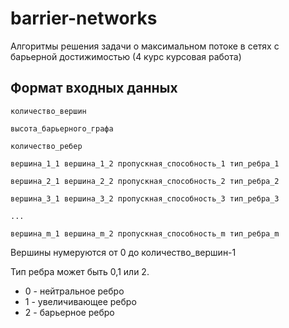 # barrier-networks

Алгоритмы решения задачи о максимальном потоке в сетях с барьерной достижимостью (4 курс курсовая работа)


## Формат входных данных
```
количество_вершин

высота_барьерного_графа

количество_ребер

вершина_1_1 вершина_1_2 пропускная_способность_1 тип_ребра_1 

вершина_2_1 вершина_2_2 пропускная_способность_2 тип_ребра_2

вершина_3_1 вершина_3_2 пропускная_способность_3 тип_ребра_3

...

вершина_m_1 вершина_m_2 пропускная_способность_m тип_ребра_m
```

Вершины нумеруются от 0 до количество_вершин-1

Тип ребра может быть 0,1 или 2. 
- 0 - нейтральное ребро
- 1 - увеличивающее ребро
- 2 - барьерное ребро

